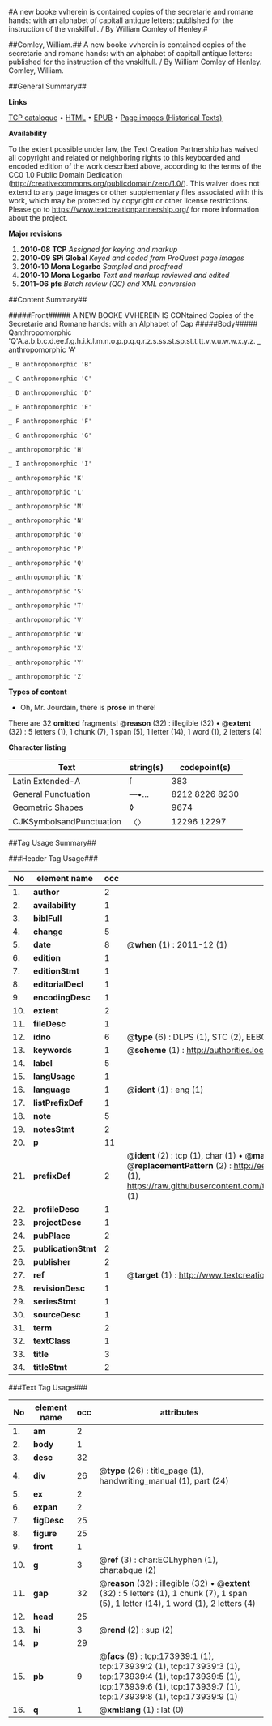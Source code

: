 #A new booke vvherein is contained copies of the secretarie and romane hands: with an alphabet of capitall antique letters: published for the instruction of the vnskilfull. / By William Comley of Henley.#

##Comley, William.##
A new booke vvherein is contained copies of the secretarie and romane hands: with an alphabet of capitall antique letters: published for the instruction of the vnskilfull. / By William Comley of Henley.
Comley, William.

##General Summary##

**Links**

[TCP catalogue](http://www.ota.ox.ac.uk/tcp/)  • 
[HTML](http://tei.it.ox.ac.uk/tcp/Texts-HTML/free/B01/B01088.html)  • 
[EPUB](http://tei.it.ox.ac.uk/tcp/Texts-EPUB/free/B01/B01088.epub) • 
[Page images (Historical Texts)](https://historicaltexts.jisc.ac.uk/eebo-52633124e)

**Availability**

To the extent possible under law, the Text Creation Partnership has waived all copyright and related or neighboring rights to this keyboarded and encoded edition of the work described above, according to the terms of the CC0 1.0 Public Domain Dedication (http://creativecommons.org/publicdomain/zero/1.0/). This waiver does not extend to any page images or other supplementary files associated with this work, which may be protected by copyright or other license restrictions. Please go to https://www.textcreationpartnership.org/ for more information about the project.

**Major revisions**

1. __2010-08__ __TCP__ *Assigned for keying and markup*
1. __2010-09__ __SPi Global__ *Keyed and coded from ProQuest page images*
1. __2010-10__ __Mona Logarbo__ *Sampled and proofread*
1. __2010-10__ __Mona Logarbo__ *Text and markup reviewed and edited*
1. __2011-06__ __pfs__ *Batch review (QC) and XML conversion*

##Content Summary##

#####Front#####
A NEW BOOKE VVHEREIN IS CONtained Copies of the Secretarie and Romane hands: with an Alphabet of Cap
#####Body#####
Qanthropomorphic 'Q'A.a.b.b.c.d.ee.f.g.h.i.k.l.m.n.o.p.p.q.q.r.z.s.ss.st.sp.st.t.tt.v.v.u.w.w.x.y.z.
    _ anthropomorphic 'A'

    _ B anthropomorphic 'B'

    _ C anthropomorphic 'C'

    _ D anthropomorphic 'D'

    _ E anthropomorphic 'E'

    _ F anthropomorphic 'F'

    _ G anthropomorphic 'G'

    _ anthropomorphic 'H'

    _ I anthropomorphic 'I'

    _ anthropomorphic 'K'

    _ anthropomorphic 'L'

    _ anthropomorphic 'M'

    _ anthropomorphic 'N'

    _ anthropomorphic 'O'

    _ anthropomorphic 'P'

    _ anthropomorphic 'Q'

    _ anthropomorphic 'R'

    _ anthropomorphic 'S'

    _ anthropomorphic 'T'

    _ anthropomorphic 'V'

    _ anthropomorphic 'W'

    _ anthropomorphic 'X'

    _ anthropomorphic 'Y'

    _ anthropomorphic 'Z'

**Types of content**

  * Oh, Mr. Jourdain, there is **prose** in there!

There are 32 **omitted** fragments! 
 @__reason__ (32) : illegible (32)  •  @__extent__ (32) : 5 letters (1), 1 chunk (7), 1 span (5), 1 letter (14), 1 word (1), 2 letters (4)

**Character listing**


|Text|string(s)|codepoint(s)|
|---|---|---|
|Latin Extended-A|ſ|383|
|General Punctuation|—•…|8212 8226 8230|
|Geometric Shapes|◊|9674|
|CJKSymbolsandPunctuation|〈〉|12296 12297|

##Tag Usage Summary##

###Header Tag Usage###

|No|element name|occ|attributes|
|---|---|---|---|
|1.|__author__|2||
|2.|__availability__|1||
|3.|__biblFull__|1||
|4.|__change__|5||
|5.|__date__|8| @__when__ (1) : 2011-12 (1)|
|6.|__edition__|1||
|7.|__editionStmt__|1||
|8.|__editorialDecl__|1||
|9.|__encodingDesc__|1||
|10.|__extent__|2||
|11.|__fileDesc__|1||
|12.|__idno__|6| @__type__ (6) : DLPS (1), STC (2), EEBO-CITATION (1), OCLC (1), VID (1)|
|13.|__keywords__|1| @__scheme__ (1) : http://authorities.loc.gov/ (1)|
|14.|__label__|5||
|15.|__langUsage__|1||
|16.|__language__|1| @__ident__ (1) : eng (1)|
|17.|__listPrefixDef__|1||
|18.|__note__|5||
|19.|__notesStmt__|2||
|20.|__p__|11||
|21.|__prefixDef__|2| @__ident__ (2) : tcp (1), char (1)  •  @__matchPattern__ (2) : ([0-9\-]+):([0-9IVX]+) (1), (.+) (1)  •  @__replacementPattern__ (2) : http://eebo.chadwyck.com/downloadtiff?vid=$1&page=$2 (1), https://raw.githubusercontent.com/textcreationpartnership/Texts/master/tcpchars.xml#$1 (1)|
|22.|__profileDesc__|1||
|23.|__projectDesc__|1||
|24.|__pubPlace__|2||
|25.|__publicationStmt__|2||
|26.|__publisher__|2||
|27.|__ref__|1| @__target__ (1) : http://www.textcreationpartnership.org/docs/. (1)|
|28.|__revisionDesc__|1||
|29.|__seriesStmt__|1||
|30.|__sourceDesc__|1||
|31.|__term__|2||
|32.|__textClass__|1||
|33.|__title__|3||
|34.|__titleStmt__|2||


###Text Tag Usage###

|No|element name|occ|attributes|
|---|---|---|---|
|1.|__am__|2||
|2.|__body__|1||
|3.|__desc__|32||
|4.|__div__|26| @__type__ (26) : title_page (1), handwriting_manual (1), part (24)|
|5.|__ex__|2||
|6.|__expan__|2||
|7.|__figDesc__|25||
|8.|__figure__|25||
|9.|__front__|1||
|10.|__g__|3| @__ref__ (3) : char:EOLhyphen (1), char:abque (2)|
|11.|__gap__|32| @__reason__ (32) : illegible (32)  •  @__extent__ (32) : 5 letters (1), 1 chunk (7), 1 span (5), 1 letter (14), 1 word (1), 2 letters (4)|
|12.|__head__|25||
|13.|__hi__|3| @__rend__ (2) : sup (2)|
|14.|__p__|29||
|15.|__pb__|9| @__facs__ (9) : tcp:173939:1 (1), tcp:173939:2 (1), tcp:173939:3 (1), tcp:173939:4 (1), tcp:173939:5 (1), tcp:173939:6 (1), tcp:173939:7 (1), tcp:173939:8 (1), tcp:173939:9 (1)|
|16.|__q__|1| @__xml:lang__ (1) : lat (0)|
